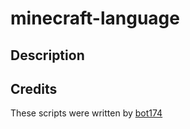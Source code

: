# minecraft-language

## Description


## Credits
These scripts were written by [bot174](https://github.com/bot174)
